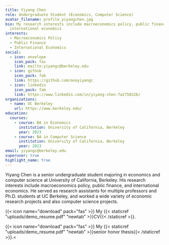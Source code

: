 ```yaml
---
title: Yiyang Chen
role: Undergraduate Student (Economics, Computer Science)
avatar_filename: profile_yiyangchen.jpg
bio: My research interests include macroeconomics policy, public finance, and
  international economics
interests:
  - Macroeconomics Policy
  - Public Finance
  - International Economics
social:
  - icon: envelope
    icon_pack: fas
    link: mailto:yiyangc@berkeley.edu
  - icon: github
    icon_pack: fab
    link: https://github.com/oooyiyangc
  - icon: linkedin
    icon_pack: fab
    link: https://www.linkedin.com/in/yiyang-chen-7a2750226/
organizations:
  - name: UC Berkeley
    url: https://www.berkeley.edu/
education:
  courses:
    - course: BA in Economics
      institution: University of California, Berkeley
      year: 2023
    - course: BA in Computer Science
      institution: University of California, Berkeley
      year: 2023
email: yiyangc@berkeley.edu
superuser: true
highlight_name: true
---
```

Y﻿iyang Chen is a senior undergraduate student majoring in economics and computer science at University of California, Berkeley. His research interests include macroeconomics policy, public finance, and international economics. He served as research assistants for multiple professors and Ph.D. students at UC Berkeley, and worked a wide variety of economic research projects and also computer science projects. 

{{< icon name="download" pack="fas" >}} My {{< staticref "uploads/demo_resume.pdf" "newtab" >}}CV{{< /staticref >}}.

{{< icon name="download" pack="fas" >}} My {{< staticref "uploads/demo_resume.pdf" "newtab" >}}s﻿enior honor thesis{{< /staticref >}}.<
